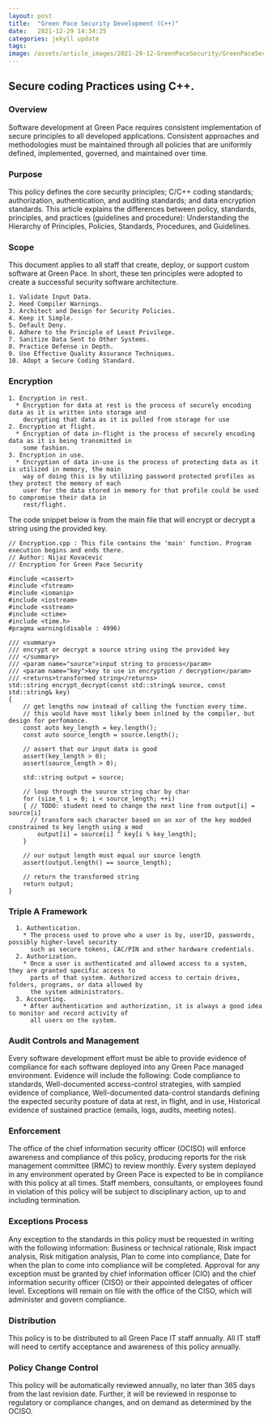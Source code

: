 ```yaml
---
layout: post
title:  "Green Pace Security Development (C++)"
date:   2021-12-29 14:34:25
categories: jekyll update
tags: 
image: /assets/article_images/2021-29-12-GreenPaceSecurity/GreenPaceSecurity.jpg
---
```


## Secure coding Practices using C++.

### Overview
Software development at Green Pace requires consistent implementation of secure principles to all developed
applications. Consistent approaches and methodologies must be maintained through all policies that are
uniformly defined, implemented, governed, and maintained over time.

### Purpose
This policy defines the core security principles; C/C++ coding standards; authorization, authentication, and
auditing standards; and data encryption standards. This article explains the differences between policy,
standards, principles, and practices (guidelines and procedure): Understanding the Hierarchy of Principles,
Policies, Standards, Procedures, and Guidelines.

### Scope
This document applies to all staff that create, deploy, or support custom software at Green Pace. In short, these ten principles were adopted to create a successful security software architecture.

    1. Validate Input Data.
    2. Heed Compiler Warnings.
    3. Architect and Design for Security Policies.
    4. Keep it Simple.
    5. Default Deny.
    6. Adhere to the Principle of Least Privilege.
    7. Sanitize Data Sent to Other Systems.
    8. Practice Defense in Depth.
    9. Use Effective Quality Assurance Techniques.
    10. Adopt a Secure Coding Standard.


### Encryption   

    1. Encryption in rest.
      * Encryption for data at rest is the process of securely encoding data as it is written into storage and
        decrypting that data as it is pulled from storage for use
    2. Encryption at flight.
      * Encryption of data in-flight is the process of securely encoding data as it is being transmitted in
        some fashion.
    3. Encryption in use.
      * Encryption of data in-use is the process of protecting data as it is utilized in memory, the main
        way of doing this is by utilizing password protected profiles as they protect the memory of each
        user for the data stored in memory for that profile could be used to compromise their data in
        rest/flight.

The code snippet below is from the main file that will encrypt or decrypt a string using the provided key.
    
    // Encryption.cpp : This file contains the 'main' function. Program execution begins and ends there.
    // Author: Nijaz Kovacevic
    // Encryption for Green Pace Security

    #include <cassert>
    #include <fstream>
    #include <iomanip>
    #include <iostream>
    #include <sstream>
    #include <ctime>
    #include <time.h>
    #pragma warning(disable : 4996)

    /// <summary>
    /// encrypt or decrypt a source string using the provided key
    /// </summary>
    /// <param name="source">input string to process</param>
    /// <param name="key">key to use in encryption / decryption</param>
    /// <returns>transformed string</returns>
    std::string encrypt_decrypt(const std::string& source, const std::string& key)
    {
        // get lengths now instead of calling the function every time.
        // this would have most likely been inlined by the compiler, but design for perfomance.
        const auto key_length = key.length();
        const auto source_length = source.length();

        // assert that our input data is good
        assert(key_length > 0);
        assert(source_length > 0);

        std::string output = source;

        // loop through the source string char by char
        for (size_t i = 0; i < source_length; ++i)
        { // TODO: student need to change the next line from output[i] = source[i]
          // transform each character based on an xor of the key modded constrained to key length using a mod
            output[i] = source[i] ^ key[i % key_length];
        }

        // our output length must equal our source length
        assert(output.length() == source_length);

        // return the transformed string
        return output;
    }

### Triple A Framework

      1. Authentication.
        * The process used to prove who a user is by, userID, passwords, possibly higher-level security
          such as secure tokens, CAC/PIN and other hardware credentials.
      2. Authorization.
        * Once a user is authenticated and allowed access to a system, they are granted specific access to
          parts of that system. Authorized access to certain drives, folders, programs, or data allowed by
          the system administrators.
      3. Accounting.
        * After authentication and authorization, it is always a good idea to monitor and record activity of
          all users on the system.

### Audit Controls and Management
Every software development effort must be able to provide evidence of compliance for each software deployed
into any Green Pace managed environment.
Evidence will include the following: Code compliance to standards, Well-documented access-control strategies, with sampled evidence of compliance, Well-documented data-control standards defining the expected security posture of data at rest, in flight, and in use, Historical evidence of sustained practice (emails, logs, audits, meeting notes).

### Enforcement 
The office of the chief information security officer (OCISO) will enforce awareness and compliance of this
policy, producing reports for the risk management committee (RMC) to review monthly. Every system
deployed in any environment operated by Green Pace is expected to be in compliance with this policy at all
times. Staff members, consultants, or employees found in violation of this policy will be subject to disciplinary action,
up to and including termination.

### Exceptions Process
Any exception to the standards in this policy must be requested in writing with the following information: Business or technical rationale, Risk impact analysis, Risk mitigation analysis, Plan to come into compliance, Date for when the plan to come into compliance will be completed. Approval for any exception must be granted by chief information officer (CIO) and the chief information security officer (CISO) or their appointed delegates of officer level. Exceptions will remain on file with the office of the CISO, which will administer and govern compliance.

### Distribution
This policy is to be distributed to all Green Pace IT staff annually. All IT staff will need to certify acceptance
and awareness of this policy annually.

### Policy Change Control
This policy will be automatically reviewed annually, no later than 365 days from the last revision date. Further,
it will be reviewed in response to regulatory or compliance changes, and on demand as determined by the
OCISO.
